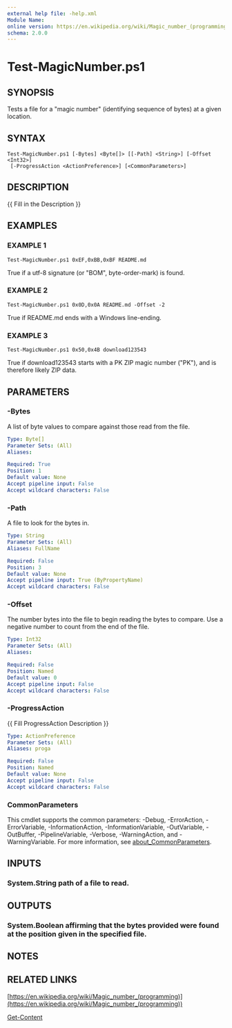 ```yaml
---
external help file: -help.xml
Module Name:
online version: https://en.wikipedia.org/wiki/Magic_number_(programming)
schema: 2.0.0
---
```


# Test-MagicNumber.ps1

## SYNOPSIS
Tests a file for a "magic number" (identifying sequence of bytes) at a given location.

## SYNTAX

```
Test-MagicNumber.ps1 [-Bytes] <Byte[]> [[-Path] <String>] [-Offset <Int32>]
 [-ProgressAction <ActionPreference>] [<CommonParameters>]
```

## DESCRIPTION
{{ Fill in the Description }}

## EXAMPLES

### EXAMPLE 1
```
Test-MagicNumber.ps1 0xEF,0xBB,0xBF README.md
```

True if a utf-8 signature (or "BOM", byte-order-mark) is found.

### EXAMPLE 2
```
Test-MagicNumber.ps1 0x0D,0x0A README.md -Offset -2
```

True if README.md ends with a Windows line-ending.

### EXAMPLE 3
```
Test-MagicNumber.ps1 0x50,0x4B download123543
```

True if download123543 starts with a PK ZIP magic number ("PK"), and is therefore likely ZIP data.

## PARAMETERS

### -Bytes
A list of byte values to compare against those read from the file.

```yaml
Type: Byte[]
Parameter Sets: (All)
Aliases:

Required: True
Position: 1
Default value: None
Accept pipeline input: False
Accept wildcard characters: False
```

### -Path
A file to look for the bytes in.

```yaml
Type: String
Parameter Sets: (All)
Aliases: FullName

Required: False
Position: 3
Default value: None
Accept pipeline input: True (ByPropertyName)
Accept wildcard characters: False
```

### -Offset
The number bytes into the file to begin reading the bytes to compare.
Use a negative number to count from the end of the file.

```yaml
Type: Int32
Parameter Sets: (All)
Aliases:

Required: False
Position: Named
Default value: 0
Accept pipeline input: False
Accept wildcard characters: False
```

### -ProgressAction
{{ Fill ProgressAction Description }}

```yaml
Type: ActionPreference
Parameter Sets: (All)
Aliases: proga

Required: False
Position: Named
Default value: None
Accept pipeline input: False
Accept wildcard characters: False
```

### CommonParameters
This cmdlet supports the common parameters: -Debug, -ErrorAction, -ErrorVariable, -InformationAction, -InformationVariable, -OutVariable, -OutBuffer, -PipelineVariable, -Verbose, -WarningAction, and -WarningVariable. For more information, see [about_CommonParameters](http://go.microsoft.com/fwlink/?LinkID=113216).

## INPUTS

### System.String path of a file to read.
## OUTPUTS

### System.Boolean affirming that the bytes provided were found at the position given in the specified file.
## NOTES

## RELATED LINKS

[https://en.wikipedia.org/wiki/Magic_number_(programming)](https://en.wikipedia.org/wiki/Magic_number_(programming))

[Get-Content]()

